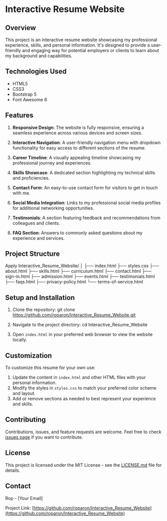 # Interactive Resume Website

## Overview

This project is an interactive resume website showcasing my professional experience, skills, and personal information. It's designed to provide a user-friendly and engaging way for potential employers or clients to learn about my background and capabilities.

## Technologies Used

- HTML5
- CSS3
- Bootstrap 5
- Font Awesome 6

## Features

1. **Responsive Design**: The website is fully responsive, ensuring a seamless experience across various devices and screen sizes.

2. **Interactive Navigation**: A user-friendly navigation menu with dropdown functionality for easy access to different sections of the resume.

3. **Career Timeline**: A visually appealing timeline showcasing my professional journey and experiences.

4. **Skills Showcase**: A dedicated section highlighting my technical skills and proficiencies.

5. **Contact Form**: An easy-to-use contact form for visitors to get in touch with me.

6. **Social Media Integration**: Links to my professional social media profiles for additional networking opportunities.

7. **Testimonials**: A section featuring feedback and recommendations from colleagues and clients.

8. **FAQ Section**: Answers to commonly asked questions about my experience and services.

## Project Structure
Apply
Interactive_Resume_Website/
│
├── index.html
├── styles.css
├── about.html
├── skills.html
├── curriculum.html
├── contact.html
├── sign-in.html
├── admission.html
├── events.html
├── testimonials.html
├── faqs.html
├── privacy-policy.html
└── terms-of-service.html

## Setup and Installation

1. Clone the repository:
   git clone https://github.com/roparon/Interactive_Resume_Website.git

2. Navigate to the project directory:
   cd Interactive_Resume_Website

3. Open `index.html` in your preferred web browser to view the website locally.

## Customization

To customize this resume for your own use:

1. Update the content in `index.html` and other HTML files with your personal information.
2. Modify the styles in `styles.css` to match your preferred color scheme and layout.
3. Add or remove sections as needed to best represent your experience and skills.

## Contributing

Contributions, issues, and feature requests are welcome. Feel free to check [issues page](https://github.com/roparon/Interactive_Resume_Website/issues) if you want to contribute.

## License

This project is licensed under the MIT License - see the [LICENSE.md](LICENSE.md) file for details.

## Contact

Rop - [Your Email]

Project Link: [https://github.com/roparon/Interactive_Resume_Website](https://github.com/roparon/Interactive_Resume_Website)
